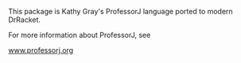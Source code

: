 This package is Kathy Gray's ProfessorJ language ported to modern
DrRacket.

For more information about ProfessorJ, see

 www.professorj.org
